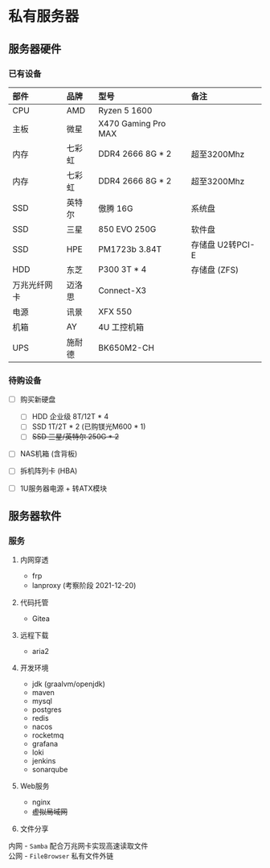 # 私有服务器

## 服务器硬件

### 已有设备

| 部件         | 品牌   | 型号                | 备注             |
| :----------- | :----- | :------------------ | :--------------- |
| CPU          | AMD    | Ryzen 5 1600        |                  |
| 主板         | 微星   | X470 Gaming Pro MAX |                  |
| 内存         | 七彩虹 | DDR4 2666 8G * 2    | 超至3200Mhz      |
| 内存         | 七彩虹 | DDR4 2666 8G * 2    | 超至3200Mhz      |
| SSD          | 英特尔 | 傲腾 16G            | 系统盘           |
| SSD          | 三星   | 850 EVO 250G        | 软件盘           |
| SSD          | HPE    | PM1723b 3.84T       | 存储盘 U2转PCI-E |
| HDD          | 东芝   | P300 3T * 4         | 存储盘 (ZFS)     |
| 万兆光纤网卡 | 迈洛思 | Connect-X3          |                  |
| 电源         | 讯景   | XFX 550             |                  |
| 机箱         | AY     | 4U 工控机箱         |                  |
| UPS          | 施耐德 | BK650M2-CH          |                  |

### 待购设备

- [ ] 购买新硬盘
  - [ ] HDD 企业级 8T/12T * 4
  - [ ] SSD 1T/2T * 2 (已购镁光M600 * 1)
  - [ ] ~~SSD 三星/英特尔 250G * 2~~
- [ ] NAS机箱 (含背板)
- [ ] 拆机阵列卡 (HBA)
- [ ] 1U服务器电源 + 转ATX模块


## 服务器软件

### 服务

1. 内网穿透

   - frp
   - lanproxy (考察阶段 2021-12-20)

2. 代码托管

   - Gitea

3. 远程下载

   - aria2

4. 开发环境

   - jdk (graalvm/openjdk)
   - maven
   - mysql
   - postgres
   - redis
   - nacos
   - rocketmq
   - grafana
   - loki
   - jenkins
   - sonarqube

5. Web服务

   - nginx
   - ~~虚拟局域网~~

6. 文件分享

  内网 - `Samba` 配合万兆网卡实现高速读取文件  
  公网 - `FileBrowser` 私有文件外链
